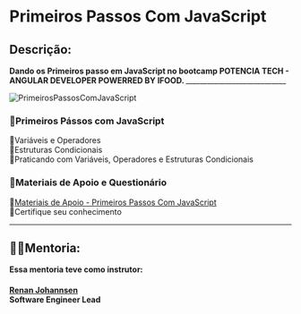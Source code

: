 # Primeiros Passos Com JavaScript

## Descrição:
<b>
Dando os Primeiros passo em JavaScript no bootcamp POTENCIA TECH - ANGULAR DEVELOPER POWERRED BY IFOOD.
</b>
____________________________

![PrimeirosPassosComJavaScript](https://user-images.githubusercontent.com/116371262/231282705-42ab8444-aa73-4cbb-a3e5-35073e212b74.png) 

### 🔺Primeiros Pássos com JavaScript
🔹Variáveis e Operadores  
🔹Estruturas Condicionais  
🔹Praticando com Variáveis, Operadores e Estruturas Condicionais  

### 🔺Materiais de Apoio e Questionário  
🔹[Materiais de Apoio - Primeiros Passos Com JavaScript](https://github.com/digitalinnovationone/javascript-developer-m1)  
🔹Certifique seu conhecimento  

_____________________________
## <b>👨‍🏫Mentoria:  
Essa mentoria teve como instrutor:  

####  
[Renan Johannsen](https://www.linkedin.com/in/renanjpaula/ "renanjpaula")  
Software Engineer Lead   
</b>